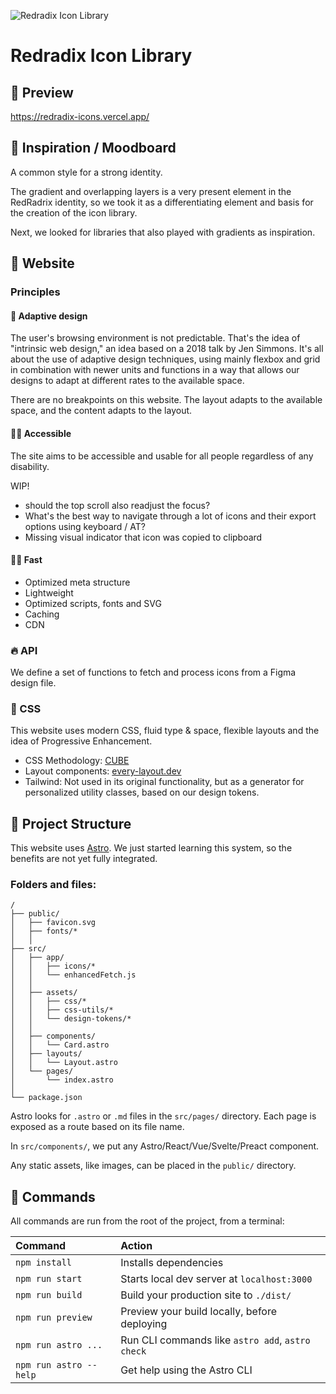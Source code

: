 ![Redradix Icon Library](https://redradix-icons.vercel.app/opengraph.png)

# Redradix Icon Library

## 👀 Preview

https://redradix-icons.vercel.app/

## 🎨 Inspiration / Moodboard

A common style for a strong identity.

The gradient and overlapping layers is a very present element in the RedRadrix identity, so we took it as a differentiating element and basis for the creation of the icon library.

Next, we looked for libraries that also played with gradients as inspiration.

## 🧶 Website

### Principles

#### 👯 Adaptive design

The user's browsing environment is not predictable. That's the idea of "intrinsic web design," an idea based on a 2018 talk by Jen Simmons.
It's all about the use of adaptive design techniques, using mainly flexbox and grid in combination with newer units and functions in a way that allows our designs to adapt at different rates to the available space.

There are no breakpoints on this website. The layout adapts to the available space, and the content adapts to the layout.

#### 👩‍🦽 Accessible

The site aims to be accessible and usable for all people regardless of any disability.

WIP!

- should the top scroll also readjust the focus?
- What's the best way to navigate through a lot of icons and their export options using keyboard / AT?
- Missing visual indicator that icon was copied to clipboard

#### 🏃‍♀️ Fast

- Optimized meta structure
- Lightweight
- Optimized scripts, fonts and SVG
- Caching
- CDN

### 🔥 API

We define a set of functions to fetch and process icons from a Figma design file.

### 🌷 CSS

This website uses modern CSS, fluid type & space, flexible layouts and the idea of Progressive Enhancement.

- CSS Methodology: [CUBE](https://cube.fyi/)
- Layout components: [every-layout.dev](https://every-layout.dev/)
- Tailwind: Not used in its original functionality, but as a generator for personalized utility classes, based on our design tokens.

## 🚀 Project Structure

This website uses [Astro](https://astro.build/).
We just started learning this system, so the benefits are not yet fully integrated.

### Folders and files:

```
/
├── public/
│   ├── favicon.svg
│   ├── fonts/*
│   │
├── src/
│   ├── app/
│   │   ├── icons/*
│   │   └── enhancedFetch.js
│   │
│   ├── assets/
│   │   ├── css/*
│   │   ├── css-utils/*
│   │   └── design-tokens/*
│   │
│   ├── components/
│   │   └── Card.astro
│   ├── layouts/
│   │   └── Layout.astro
│   └── pages/
│       └── index.astro
│
└── package.json
```

Astro looks for `.astro` or `.md` files in the `src/pages/` directory. Each page is exposed as a route based on its file name.

In `src/components/`, we put any Astro/React/Vue/Svelte/Preact component.

Any static assets, like images, can be placed in the `public/` directory.

## 🧞 Commands

All commands are run from the root of the project, from a terminal:

| Command                | Action                                           |
| :--------------------- | :----------------------------------------------- |
| `npm install`          | Installs dependencies                            |
| `npm run start`        | Starts local dev server at `localhost:3000`      |
| `npm run build`        | Build your production site to `./dist/`          |
| `npm run preview`      | Preview your build locally, before deploying     |
| `npm run astro ...`    | Run CLI commands like `astro add`, `astro check` |
| `npm run astro --help` | Get help using the Astro CLI                     |

